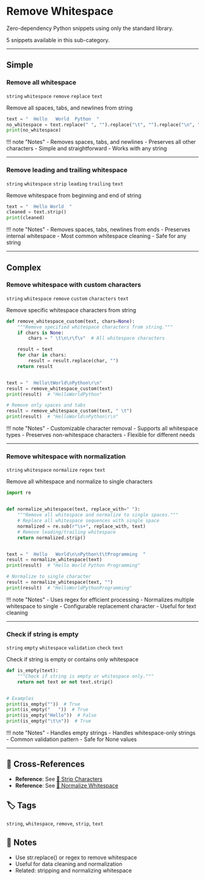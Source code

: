 # Remove Whitespace

Zero-dependency Python snippets using only the standard library.

5 snippets available in this sub-category.

---

## Simple

###  Remove all whitespace

`string` `whitespace` `remove` `replace` `text`

Remove all spaces, tabs, and newlines from string

```python
text = "  Hello   World  Python  "
no_whitespace = text.replace(" ", "").replace("\t", "").replace("\n", "")
print(no_whitespace)
```

!!! note "Notes"
    - Removes spaces, tabs, and newlines
    - Preserves all other characters
    - Simple and straightforward
    - Works with any string

<hr class="snippet-divider">

### Remove leading and trailing whitespace

`string` `whitespace` `strip` `leading` `trailing` `text`

Remove whitespace from beginning and end of string

```python
text = "  Hello World  "
cleaned = text.strip()
print(cleaned)
```

!!! note "Notes"
    - Removes spaces, tabs, newlines from ends
    - Preserves internal whitespace
    - Most common whitespace cleaning
    - Safe for any string

<hr class="snippet-divider">

## Complex

###  Remove whitespace with custom characters

`string` `whitespace` `remove` `custom` `characters` `text`

Remove specific whitespace characters from string

```python
def remove_whitespace_custom(text, chars=None):
    """Remove specified whitespace characters from string."""
    if chars is None:
        chars = " \t\n\r\f\v"  # All whitespace characters

    result = text
    for char in chars:
        result = result.replace(char, "")
    return result


text = "  Hello\tWorld\nPython\r\n"
result = remove_whitespace_custom(text)
print(result)  # "HelloWorldPython"

# Remove only spaces and tabs
result = remove_whitespace_custom(text, " \t")
print(result)  # "HelloWorld\nPython\r\n"
```

!!! note "Notes"
    - Customizable character removal
    - Supports all whitespace types
    - Preserves non-whitespace characters
    - Flexible for different needs

<hr class="snippet-divider">

### Remove whitespace with normalization

`string` `whitespace` `normalize` `regex` `text`

Remove all whitespace and normalize to single characters

```python
import re


def normalize_whitespace(text, replace_with=" "):
    """Remove all whitespace and normalize to single spaces."""
    # Replace all whitespace sequences with single space
    normalized = re.sub(r"\s+", replace_with, text)
    # Remove leading/trailing whitespace
    return normalized.strip()


text = "  Hello   World\n\nPython\t\tProgramming  "
result = normalize_whitespace(text)
print(result)  # "Hello World Python Programming"

# Normalize to single character
result = normalize_whitespace(text, "")
print(result)  # "HelloWorldPythonProgramming"
```

!!! note "Notes"
    - Uses regex for efficient processing
    - Normalizes multiple whitespace to single
    - Configurable replacement character
    - Useful for text cleaning

<hr class="snippet-divider">

### Check if string is empty

`string` `empty` `whitespace` `validation` `check` `text`

Check if string is empty or contains only whitespace

```python
def is_empty(text):
    """Check if string is empty or whitespace only."""
    return not text or not text.strip()


# Examples
print(is_empty(""))  # True
print(is_empty("   "))  # True
print(is_empty("Hello"))  # False
print(is_empty("\t\n"))  # True
```

!!! note "Notes"
    - Handles empty strings
    - Handles whitespace-only strings
    - Common validation pattern
    - Safe for None values

<hr class="snippet-divider">

## 🔗 Cross-References

- **Reference**: See [📂 Strip Characters](./strip_chars.md)
- **Reference**: See [📂 Normalize Whitespace](./normalize_whitespace.md)

## 🏷️ Tags

`string`, `whitespace`, `remove`, `strip`, `text`

## 📝 Notes

- Use str.replace() or regex to remove whitespace
- Useful for data cleaning and normalization
- Related: stripping and normalizing whitespace
